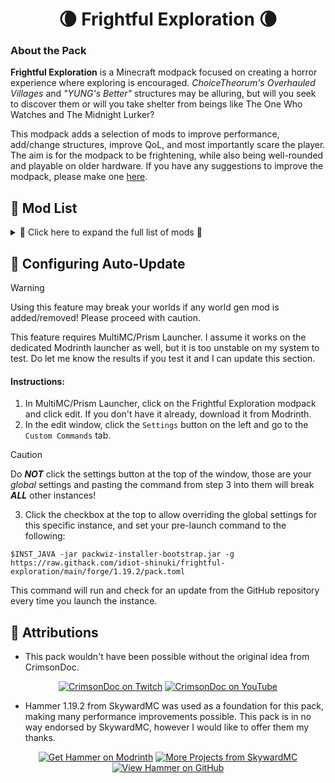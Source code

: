 <h1 align=center>🌘 Frightful Exploration 🌘</h1>

### About the Pack
**Frightful Exploration** is a Minecraft modpack focused on creating a horror experience where exploring is encouraged. *ChoiceTheorum's Overhauled Villages* and *"YUNG's Better"* structures may be alluring, but will you seek to discover them or will you take shelter from beings like The One Who Watches and The Midnight Lurker?

This modpack adds a selection of mods to improve performance, add/change structures, improve QoL, and most importantly scare the player. The aim is for the modpack to be frightening, while also being well-rounded and playable on older hardware. If you have any suggestions to improve the modpack, please make one [here](https://github.com/idiot-shinuki/frightful-exploration/discussions/new?category=ideas).

## 📃 Mod List
<details>
  <summary>🔰 Click here to expand the full list of mods 🔰</summary>

  #### Mods
  | Name | Link |
  | :- | - |
  | Advancement Plaques | <a href="https://modrinth.com/mod/advancement-plaques" target="_blank">![Advancement Plaques on Modrinth](https://img.shields.io/badge/modrinth-%23000000.svg?style=for-the-badge&logo=modrinth&logoColor=%231bd96a&logoSize=auto)</a> |
  | AppleSkin | <a href="https://modrinth.com/mod/appleskin" target="_blank">![AppleSkin on Modrinth](https://img.shields.io/badge/modrinth-%23000000.svg?style=for-the-badge&logo=modrinth&logoColor=%231bd96a&logoSize=auto)</a> |
  | BadOptimizations | <a href="https://modrinth.com/mod/badoptimizations" target="_blank">![BadOptimizations on Modrinth](https://img.shields.io/badge/modrinth-%23000000.svg?style=for-the-badge&logo=modrinth&logoColor=%231bd96a&logoSize=auto)</a> |
  | Canary | <a href="https://modrinth.com/mod/canary" target="_blank">![Canary on Modrinth](https://img.shields.io/badge/modrinth-%23000000.svg?style=for-the-badge&logo=modrinth&logoColor=%231bd96a&logoSize=auto)</a> |
  | ChoiceTheorem's Overhauled Village | <a href="https://modrinth.com/mod/ct-overhaul-village" target="_blank">![ChoiceTheorem's Overhauled Village on Modrinth](https://img.shields.io/badge/modrinth-%23000000.svg?style=for-the-badge&logo=modrinth&logoColor=%231bd96a&logoSize=auto)</a> |
  | Cloth Config API | <a href="https://modrinth.com/mod/cloth-config" target="_blank">![Cloth Config API on Modrinth](https://img.shields.io/badge/modrinth-%23000000.svg?style=for-the-badge&logo=modrinth&logoColor=%231bd96a&logoSize=auto)</a> |
  | Clumps | <a href="https://modrinth.com/mod/clumps" target="_blank">![Clumps on Modrinth](https://img.shields.io/badge/modrinth-%23000000.svg?style=for-the-badge&logo=modrinth&logoColor=%231bd96a&logoSize=auto)</a> |
  | Comforts | <a href="https://modrinth.com/mod/comforts" target="_blank">![Comforts on Modrinth](https://img.shields.io/badge/modrinth-%23000000.svg?style=for-the-badge&logo=modrinth&logoColor=%231bd96a&logoSize=auto)</a> |
  | Configured Defaults | <a href="https://modrinth.com/mod/configured-defaults" target="_blank">![Configured Defaults on Modrinth](https://img.shields.io/badge/modrinth-%23000000.svg?style=for-the-badge&logo=modrinth&logoColor=%231bd96a&logoSize=auto)</a> |
  | CreativeCore | <a href="https://modrinth.com/mod/creativecore" target="_blank">![CreativeCore on Modrinth](https://img.shields.io/badge/modrinth-%23000000.svg?style=for-the-badge&logo=modrinth&logoColor=%231bd96a&logoSize=auto)</a> |
  | Cull Less Leaves Reforged | <a href="https://modrinth.com/mod/cull-less-leaves-reforged" target="_blank">![Cull Less Leaves Reforged on Modrinth](https://img.shields.io/badge/modrinth-%23000000.svg?style=for-the-badge&logo=modrinth&logoColor=%231bd96a&logoSize=auto)</a> |
  | Distant Friends | <a href="https://modrinth.com/mod/distant-friends" target="_blank">![Distant Friends on Modrinth](https://img.shields.io/badge/modrinth-%23000000.svg?style=for-the-badge&logo=modrinth&logoColor=%231bd96a&logoSize=auto)</a> |
  | Dynamic Crosshair | <a href="https://modrinth.com/mod/dynamiccrosshair" target="_blank">![Dynamic Crosshair on Modrinth](https://img.shields.io/badge/modrinth-%23000000.svg?style=for-the-badge&logo=modrinth&logoColor=%231bd96a&logoSize=auto)</a> |
  | Embeddium | <a href="https://modrinth.com/mod/embeddium" target="_blank">![Embeddium on Modrinth](https://img.shields.io/badge/modrinth-%23000000.svg?style=for-the-badge&logo=modrinth&logoColor=%231bd96a&logoSize=auto)</a> |
  | Embeddium++ | <a href="https://modrinth.com/mod/embeddiumplus" target="_blank">![Embeddium++ on Modrinth](https://img.shields.io/badge/modrinth-%23000000.svg?style=for-the-badge&logo=modrinth&logoColor=%231bd96a&logoSize=auto)</a> |
  | Enderman Overhaul | <a href="https://modrinth.com/mod/enderman-overhaul" target="_blank">![Enderman Overhaul on Modrinth](https://img.shields.io/badge/modrinth-%23000000.svg?style=for-the-badge&logo=modrinth&logoColor=%231bd96a&logoSize=auto)</a> |
  | EnhancedVisuals | <a href="https://modrinth.com/mod/enhancedvisuals" target="_blank">![EnhancedVisuals on Modrinth](https://img.shields.io/badge/modrinth-%23000000.svg?style=for-the-badge&logo=modrinth&logoColor=%231bd96a&logoSize=auto)</a> |
  | Entity Culling | <a href="https://modrinth.com/mod/entityculling" target="_blank">![Entity Culling on Modrinth](https://img.shields.io/badge/modrinth-%23000000.svg?style=for-the-badge&logo=modrinth&logoColor=%231bd96a&logoSize=auto)</a> |
  | FallingTree | <a href="https://modrinth.com/mod/fallingtree" target="_blank">![FallingTree on Modrinth](https://img.shields.io/badge/modrinth-%23000000.svg?style=for-the-badge&logo=modrinth&logoColor=%231bd96a&logoSize=auto)</a> |
  | FerriteCore | <a href="https://modrinth.com/mod/ferrite-core" target="_blank">![FerriteCore on Modrinth](https://img.shields.io/badge/modrinth-%23000000.svg?style=for-the-badge&logo=modrinth&logoColor=%231bd96a&logoSize=auto)</a> |
  | Geckolib | <a href="https://modrinth.com/mod/geckolib" target="_blank">![Geckolib on Modrinth](https://img.shields.io/badge/modrinth-%23000000.svg?style=for-the-badge&logo=modrinth&logoColor=%231bd96a&logoSize=auto)</a> |
  | I Know What I'm Doing | <a href="" target="_blank">![I Know What I'm Doing on Modrinth](https://img.shields.io/badge/modrinth-%23000000.svg?style=for-the-badge&logo=modrinth&logoColor=%231bd96a&logoSize=auto)</a> |
  | Iceberg | <a href="" target="_blank">![Iceberg on Modrinth](https://img.shields.io/badge/modrinth-%23000000.svg?style=for-the-badge&logo=modrinth&logoColor=%231bd96a&logoSize=auto)</a> |
  | ImmediatelyFast | <a href="" target="_blank">![ImmediatelyFast on Modrinth](https://img.shields.io/badge/modrinth-%23000000.svg?style=for-the-badge&logo=modrinth&logoColor=%231bd96a&logoSize=auto)</a> |
  | Iris/Oculus & GeckoLib Compat | <a href="https://modrinth.com/mod/geckoanimfix" target="_blank">![Iris/Oculus & GeckoLib Compat on Modrinth](https://img.shields.io/badge/modrinth-%23000000.svg?style=for-the-badge&logo=modrinth&logoColor=%231bd96a&logoSize=auto)</a> |
  | Jade Addons (Forge) | <a href="https://modrinth.com/mod/jade-addons-forge" target="_blank">![Jade Addons (Forge) on Modrinth](https://img.shields.io/badge/modrinth-%23000000.svg?style=for-the-badge&logo=modrinth&logoColor=%231bd96a&logoSize=auto)</a> |
  | Jade 🔍 | <a href="https://modrinth.com/mod/jade" target="_blank">![Jade 🔍 on Modrinth](https://img.shields.io/badge/modrinth-%23000000.svg?style=for-the-badge&logo=modrinth&logoColor=%231bd96a&logoSize=auto)</a> |
  | Memory Leak Fix | <a href="https://modrinth.com/mod/memoryleakfix" target="_blank">![Memory Leak Fix on Modrinth](https://img.shields.io/badge/modrinth-%23000000.svg?style=for-the-badge&logo=modrinth&logoColor=%231bd96a&logoSize=auto)</a> |
  | Model Gap Fix | <a href="https://modrinth.com/mod/modelfix" target="_blank">![Model Gap Fix on Modrinth](https://img.shields.io/badge/modrinth-%23000000.svg?style=for-the-badge&logo=modrinth&logoColor=%231bd96a&logoSize=auto)</a> |
  | ModernFix | <a href="https://modrinth.com/mod/modernfix" target="_blank">![ModernFix on Modrinth](https://img.shields.io/badge/modrinth-%23000000.svg?style=for-the-badge&logo=modrinth&logoColor=%231bd96a&logoSize=auto)</a> |
  | Moonlight Lib | <a href="https://modrinth.com/mod/moonlight" target="_blank">![Moonlight Lib on Modrinth](https://img.shields.io/badge/modrinth-%23000000.svg?style=for-the-badge&logo=modrinth&logoColor=%231bd96a&logoSize=auto)</a> |
  | Mouse Tweaks | <a href="https://modrinth.com/mod/mouse-tweaks" target="_blank">![Mouse Tweaks on Modrinth](https://img.shields.io/badge/modrinth-%23000000.svg?style=for-the-badge&logo=modrinth&logoColor=%231bd96a&logoSize=auto)</a> |
  | Oculus | <a href="https://modrinth.com/mod/oculus" target="_blank">![Oculus on Modrinth](https://img.shields.io/badge/modrinth-%23000000.svg?style=for-the-badge&logo=modrinth&logoColor=%231bd96a&logoSize=auto)</a> |
  | Pluto | <a href="https://modrinth.com/mod/pluto" target="_blank">![Pluto on Modrinth](https://img.shields.io/badge/modrinth-%23000000.svg?style=for-the-badge&logo=modrinth&logoColor=%231bd96a&logoSize=auto)</a> |
  | Prism | <a href="https://modrinth.com/mod/prism-lib" target="_blank">![Prism on Modrinth](https://img.shields.io/badge/modrinth-%23000000.svg?style=for-the-badge&logo=modrinth&logoColor=%231bd96a&logoSize=auto)</a> |
  | Puzzles Lib | <a href="https://modrinth.com/mod/puzzles-lib" target="_blank">![Puzzles Lib on Modrinth](https://img.shields.io/badge/modrinth-%23000000.svg?style=for-the-badge&logo=modrinth&logoColor=%231bd96a&logoSize=auto)</a> |
  | Resourceful Config | <a href="https://modrinth.com/mod/resourceful-config" target="_blank">![Resourceful Config on Modrinth](https://img.shields.io/badge/modrinth-%23000000.svg?style=for-the-badge&logo=modrinth&logoColor=%231bd96a&logoSize=auto)</a> |
  | Resourceful Lib | <a href="https://modrinth.com/mod/resourceful-lib" target="_blank">![Resourceful Lib on Modrinth](https://img.shields.io/badge/modrinth-%23000000.svg?style=for-the-badge&logo=modrinth&logoColor=%231bd96a&logoSize=auto)</a> |
  | Sanity: Descent Into Madness | <a href="https://modrinth.com/mod/sanity-descent-into-madness" target="_blank">![Sanity: Descent Into Madness on Modrinth](https://img.shields.io/badge/modrinth-%23000000.svg?style=for-the-badge&logo=modrinth&logoColor=%231bd96a&logoSize=auto)</a> |
  | Saturn | <a href="https://modrinth.com/mod/saturn" target="_blank">![Saturn on Modrinth](https://img.shields.io/badge/modrinth-%23000000.svg?style=for-the-badge&logo=modrinth&logoColor=%231bd96a&logoSize=auto)</a> |
  | Seamless Loading Screen  | <a href="https://modrinth.com/mod/seamless-loading-screen" target="_blank">![Seamless Loading Screen on Modrinth](https://img.shields.io/badge/modrinth-%23000000.svg?style=for-the-badge&logo=modrinth&logoColor=%231bd96a&logoSize=auto)</a> |
  | Smooth Boot (Reloaded) | <a href="https://modrinth.com/mod/smooth-boot-reloaded" target="_blank">![Smooth Boot (Reloaded) on Modrinth](https://img.shields.io/badge/modrinth-%23000000.svg?style=for-the-badge&logo=modrinth&logoColor=%231bd96a&logoSize=auto)</a> |
  | Starlight (Forge) | <a href="https://modrinth.com/mod/starlight-forge" target="_blank">![Starlight (Forge) on Modrinth](https://img.shields.io/badge/modrinth-%23000000.svg?style=for-the-badge&logo=modrinth&logoColor=%231bd96a&logoSize=auto)</a> |
  | Supplementaries | <a href="https://modrinth.com/mod/starlight-forge" target="_blank">![Supplementaries on Modrinth](https://img.shields.io/badge/modrinth-%23000000.svg?style=for-the-badge&logo=modrinth&logoColor=%231bd96a&logoSize=auto)</a> |
  | TexTrue's Embeddium Options | <a href="https://modrinth.com/mod/textrues-embeddium-options" target="_blank">![TexTrue's Embeddium Options on Modrinth](https://img.shields.io/badge/modrinth-%23000000.svg?style=for-the-badge&logo=modrinth&logoColor=%231bd96a&logoSize=auto)</a> |
  | The Knocker | <a href="https://modrinth.com/mod/the-knocker" target="_blank">![The Knocker on Modrinth](https://img.shields.io/badge/modrinth-%23000000.svg?style=for-the-badge&logo=modrinth&logoColor=%231bd96a&logoSize=auto)</a> |
  | The Midnight Lurker | <a href="https://modrinth.com/mod/the-midnight-lurker" target="_blank">![The Midnight Lurker on Modrinth](https://img.shields.io/badge/modrinth-%23000000.svg?style=for-the-badge&logo=modrinth&logoColor=%231bd96a&logoSize=auto)</a> |
  | The One Who Watches | <a href="https://modrinth.com/mod/the-one-who-watches" target="_blank">![The One Who Watches on Modrinth](https://img.shields.io/badge/modrinth-%23000000.svg?style=for-the-badge&logo=modrinth&logoColor=%231bd96a&logoSize=auto)</a> |
  | Towns and Towers | <a href="https://modrinth.com/mod/towns-and-towers" target="_blank">![Towns and Towers on Modrinth](https://img.shields.io/badge/modrinth-%23000000.svg?style=for-the-badge&logo=modrinth&logoColor=%231bd96a&logoSize=auto)</a> |
  | Visual Workbench | <a href="https://modrinth.com/mod/visual-workbench" target="_blank">![Visual Workbench on Modrinth](https://img.shields.io/badge/modrinth-%23000000.svg?style=for-the-badge&logo=modrinth&logoColor=%231bd96a&logoSize=auto)</a> |
  | World Host | <a href="https://modrinth.com/mod/world-host" target="_blank">![World Host on Modrinth](https://img.shields.io/badge/modrinth-%23000000.svg?style=for-the-badge&logo=modrinth&logoColor=%231bd96a&logoSize=auto)</a> |
  | Yeetus Experimentus | <a href="https://modrinth.com/mod/yeetus-experimentus" target="_blank">![Yeetus Experimentus on Modrinth](https://img.shields.io/badge/modrinth-%23000000.svg?style=for-the-badge&logo=modrinth&logoColor=%231bd96a&logoSize=auto)</a> |
  | YUNG's API | <a href="https://modrinth.com/mod/yungs-api" target="_blank">![YUNG's API on Modrinth](https://img.shields.io/badge/modrinth-%23000000.svg?style=for-the-badge&logo=modrinth&logoColor=%231bd96a&logoSize=auto)</a> |
  | YUNG's Better Desert Temples | <a href="https://modrinth.com/mod/yungs-better-desert-temples" target="_blank">![YUNG's Better Desert Temples on Modrinth](https://img.shields.io/badge/modrinth-%23000000.svg?style=for-the-badge&logo=modrinth&logoColor=%231bd96a&logoSize=auto)</a> |
  | YUNG's Better Dungeons | <a href="https://modrinth.com/mod/yungs-better-dungeons" target="_blank">![YUNG's Better Dungeons on Modrinth](https://img.shields.io/badge/modrinth-%23000000.svg?style=for-the-badge&logo=modrinth&logoColor=%231bd96a&logoSize=auto)</a> |
  | YUNG's Better End Island | <a href="https://modrinth.com/mod/yungs-better-end-island" target="_blank">![YUNG's Better End Island on Modrinth](https://img.shields.io/badge/modrinth-%23000000.svg?style=for-the-badge&logo=modrinth&logoColor=%231bd96a&logoSize=auto)</a> |
  | YUNG's Better Jungle Temples | <a href="https://modrinth.com/mod/yungs-better-jungle-temples" target="_blank">![YUNG's Better Jungle Temples on Modrinth](https://img.shields.io/badge/modrinth-%23000000.svg?style=for-the-badge&logo=modrinth&logoColor=%231bd96a&logoSize=auto)</a> |
  | YUNG's Better Mineshafts | <a href="https://modrinth.com/mod/yungs-better-mineshafts" target="_blank">![YUNG's Better Mineshafts on Modrinth](https://img.shields.io/badge/modrinth-%23000000.svg?style=for-the-badge&logo=modrinth&logoColor=%231bd96a&logoSize=auto)</a> |
  | YUNG's Better Nether Fortresses | <a href="https://modrinth.com/mod/yungs-better-nether-fortresses" target="_blank">![YUNG's Better Nether Fortresses on Modrinth](https://img.shields.io/badge/modrinth-%23000000.svg?style=for-the-badge&logo=modrinth&logoColor=%231bd96a&logoSize=auto)</a> |
  | YUNG's Better Ocean Monuments | <a href="https://modrinth.com/mod/yungs-better-ocean-monuments" target="_blank">![YUNG's Better Ocean Monuments on Modrinth](https://img.shields.io/badge/modrinth-%23000000.svg?style=for-the-badge&logo=modrinth&logoColor=%231bd96a&logoSize=auto)</a> |
  | YUNG's Better Strongholds | <a href="https://modrinth.com/mod/yungs-better-strongholds" target="_blank">![YUNG's Better Strongholds on Modrinth](https://img.shields.io/badge/modrinth-%23000000.svg?style=for-the-badge&logo=modrinth&logoColor=%231bd96a&logoSize=auto)</a> |
  | YUNG's Better Witch Huts | <a href="https://modrinth.com/mod/yungs-better-witch-huts" target="_blank">![YUNG's Better Witch Huts on Modrinth](https://img.shields.io/badge/modrinth-%23000000.svg?style=for-the-badge&logo=modrinth&logoColor=%231bd96a&logoSize=auto)</a> |
  | YUNG's Bridges | <a href="https://modrinth.com/mod/yungs-bridges" target="_blank">![YUNG's Bridges on Modrinth](https://img.shields.io/badge/modrinth-%23000000.svg?style=for-the-badge&logo=modrinth&logoColor=%231bd96a&logoSize=auto)</a> |
  | YUNG's Extras | <a href="https://modrinth.com/mod/yungs-extras" target="_blank">![YUNG's Extras on Modrinth](https://img.shields.io/badge/modrinth-%23000000.svg?style=for-the-badge&logo=modrinth&logoColor=%231bd96a&logoSize=auto)</a> |

  #### Resource Packs
  | Name | Link |
  | :- | - |
  | Better Mob Models | <a href="https://modrinth.com/resourcepack/better-mob-models" target="_blank">![Better Mob Models on Modrinth](https://img.shields.io/badge/modrinth-%23000000.svg?style=for-the-badge&logo=modrinth&logoColor=%231bd96a&logoSize=auto)</a> |
  | Cubic Sun & Moon | <a href="https://modrinth.com/resourcepack/cubic-sun-moon" target="_blank">![Cubic Sun & Moon on Modrinth](https://img.shields.io/badge/modrinth-%23000000.svg?style=for-the-badge&logo=modrinth&logoColor=%231bd96a&logoSize=auto)</a> |
  | Enhanced Boss Bars | <a href="https://modrinth.com/resourcepack/enhanced-boss-bars" target="_blank">![Enhanced Boss Bars on Modrinth](https://img.shields.io/badge/modrinth-%23000000.svg?style=for-the-badge&logo=modrinth&logoColor=%231bd96a&logoSize=auto)</a> |

  #### Shader Packs
  | Name | Link |
  | :- | - |
  | Hysteria Shaders | <a href="https://modrinth.com/shader/hysteria-shaders" target="_blank">![Hysteria Shaders on Modrinth](https://img.shields.io/badge/modrinth-%23000000.svg?style=for-the-badge&logo=modrinth&logoColor=%231bd96a&logoSize=auto)</a> |
  | Insanity Shader | <a href="https://modrinth.com/shader/insanity-shader" target="_blank">![Insanity Shader on Modrinth](https://img.shields.io/badge/modrinth-%23000000.svg?style=for-the-badge&logo=modrinth&logoColor=%231bd96a&logoSize=auto)</a> |

  #### Included Files
  | File Name | Links | License |
  | :- | - | :-: |
  | packwiz-installer-bootstrap.jar | <a href="https://packwiz.infra.link/tutorials/installing/packwiz-installer/#creating-a-multimc-instance-for-your-modpack" target="_blank">![Packwiz Wiki Page](https://img.shields.io/badge/wiki-%23000000?style=for-the-badge)</a> <a href="https://github.com/packwiz/packwiz-installer-bootstrap/" target="_blank">![packwiz-installer-bootstrap on GitHub](https://img.shields.io/badge/github-%23000000?style=for-the-badge&logo=github&logoColor=white&logoSize=auto)</a> | <a href="https://raw.githubusercontent.com/packwiz/packwiz-installer-bootstrap/main/LICENSE" target="_blank">MIT</a> |
  
</details>

## 🚧 Configuring Auto-Update
> [!WARNING]
> Using this feature may break your worlds if any world gen mod is added/removed! Please proceed with caution.

This feature requires MultiMC/Prism Launcher. I assume it works on the dedicated Modrinth launcher as well, but it is too unstable on my system to test. Do let me know the results if you test it and I can update this section.
#### Instructions:
1. In MultiMC/Prism Launcher, click on the Frightful Exploration modpack and click edit. If you don't have it already, download it from Modrinth.
2. In the edit window, click the `Settings` button on the left and go to the `Custom Commands` tab.
> [!CAUTION]
> Do ***NOT*** click the settings button at the top of the window, those are your *global* settings and pasting the command from step 3 into them will break ***ALL*** other instances!
3. Click the checkbox at the top to allow overriding the global settings for this specific instance, and set your pre-launch command to the following:
  ```
  $INST_JAVA -jar packwiz-installer-bootstrap.jar -g https://raw.githack.com/idiot-shinuki/frightful-exploration/main/forge/1.19.2/pack.toml
  ```
This command will run and check for an update from the GitHub repository every time you launch the instance.

## 📣 Attributions
- This pack wouldn't have been possible without the original idea from CrimsonDoc.<br/>
<div align="center">

  <a href="https://twitch.tv/crismondoc" target="_blank">![CrimsonDoc on Twitch](https://img.shields.io/badge/@crismondoc-%239146FF.svg?style=for-the-badge&logo=twitch&logoColor=white&logoSize=auto)</a> <a href="https://www.youtube.com/@CrimsonDoc721" target="_blank">![CrimsonDoc on YouTube](https://img.shields.io/badge/@crimsondoc721-%23FF0000.svg?style=for-the-badge&logo=youtube&logoColor=white&logoSize=auto)</a><br/>
</div>

- Hammer 1.19.2 from SkywardMC was used as a foundation for this pack, making many performance improvements possible. This pack is in no way endorsed by SkywardMC, however I would like to offer them my thanks.</br>
<div align="center">

  <a href="https://modrinth.com/modpack/hammer" target="_blank">![Get Hammer on Modrinth](https://img.shields.io/badge/get_hammer-%23000000.svg?style=for-the-badge&logo=modrinth&logoColor=%231bd96a&logoSize=auto)</a> <a href="https://modrinth.com/organization/skywardmc">![More Projects from SkywardMC](https://img.shields.io/badge/more_from_skywardmc-%23000000.svg?style=for-the-badge&logo=modrinth&logoColor=%231bd96a&logoSize=auto)</a> <a href="https://github.com/skywardmc/hammer" target="_blank">![View Hammer on GitHub](https://img.shields.io/badge/hammer_on_github-%23000000?style=for-the-badge&logo=github&logoColor=white)</a>
</div>
